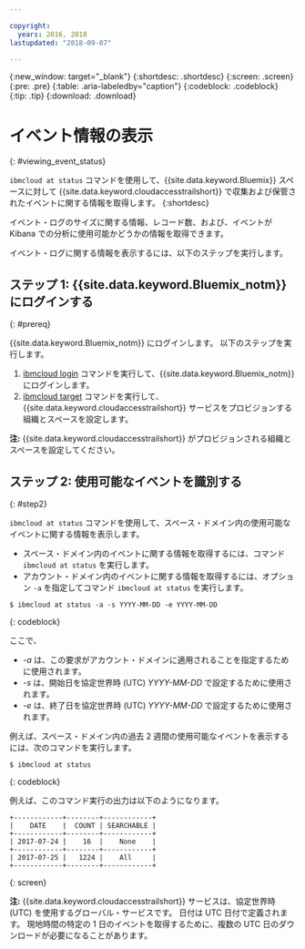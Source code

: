 ```yaml
---

copyright:
  years: 2016, 2018
lastupdated: "2018-09-07"

---
```


{:new_window: target="_blank"}
{:shortdesc: .shortdesc}
{:screen: .screen}
{:pre: .pre}
{:table: .aria-labeledby="caption"}
{:codeblock: .codeblock}
{:tip: .tip}
{:download: .download}


# イベント情報の表示
{: #viewing_event_status}

`ibmcloud at status` コマンドを使用して、{{site.data.keyword.Bluemix}} スペースに対して {{site.data.keyword.cloudaccesstrailshort}} で収集および保管されたイベントに関する情報を取得します。
{:shortdesc}

イベント・ログのサイズに関する情報、レコード数、および、イベントが Kibana での分析に使用可能かどうかの情報を取得できます。 

イベント・ログに関する情報を表示するには、以下のステップを実行します。

## ステップ 1: {{site.data.keyword.Bluemix_notm}} にログインする
{: #prereq}

{{site.data.keyword.Bluemix_notm}} にログインします。 以下のステップを実行します。

1. [ibmcloud login](/docs/cli/reference/ibmcloud/bx_cli.html#ibmcloud_login) コマンドを実行して、{{site.data.keyword.Bluemix_notm}} にログインします。
2. [ibmcloud target](/docs/cli/reference/ibmcloud/bx_cli.html#ibmcloud_target) コマンドを実行して、{{site.data.keyword.cloudaccesstrailshort}} サービスをプロビジョンする組織とスペースを設定します。

**注:** {{site.data.keyword.cloudaccesstrailshort}} がプロビジョンされる組織とスペースを設定してください。

## ステップ 2: 使用可能なイベントを識別する
{: #step2}

`ibmcloud at status` コマンドを使用して、スペース・ドメイン内の使用可能なイベントに関する情報を表示します。

* スペース・ドメイン内のイベントに関する情報を取得するには、コマンド `ibmcloud at status` を実行します。
* アカウント・ドメイン内のイベントに関する情報を取得するには、オプション `-a` を指定してコマンド `ibmcloud at status` を実行します。

```
$ ibmcloud at status -a -s YYYY-MM-DD -e YYYY-MM-DD 
```
{: codeblock}
    
ここで、
    
* *-a* は、この要求がアカウント・ドメインに適用されることを指定するために使用されます。
* *-s* は、開始日を協定世界時 (UTC) *YYYY-MM-DD* で設定するために使用されます。
* *-e* は、終了日を協定世界時 (UTC) *YYYY-MM-DD* で設定するために使用されます。

例えば、スペース・ドメイン内の過去 2 週間の使用可能なイベントを表示するには、次のコマンドを実行します。

```
$ ibmcloud at status
```
{: codeblock}
    
例えば、このコマンド実行の出力は以下のようになります。
    
```
+------------+--------+------------+
|    DATE    |  COUNT | SEARCHABLE |
+------------+--------+------------+
| 2017-07-24 |    16  |    None    |
+------------+--------+------------+
| 2017-07-25 |   1224 |    All     |
+------------+--------+------------+
```
{: screen}

**注:** {{site.data.keyword.cloudaccesstrailshort}} サービスは、協定世界時 (UTC) を使用するグローバル・サービスです。 日付は UTC 日付で定義されます。 現地時間の特定の 1 日のイベントを取得するために、複数の UTC 日のダウンロードが必要になることがあります。
	














